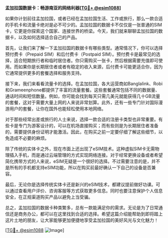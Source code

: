 **孟加拉国数据卡：畅游南亚的网络利器[[TG💪+ @esim1088](https://t.me/s/esim1088)]**

如果你计划前往孟加拉国，或者已经在孟加拉国生活、工作或旅行，那么一款合适的手机卡和流量卡绝对是必不可少的。孟加拉国的数据卡不仅仅是一张普通的SIM卡，它更是你探索这个国家、连接世界的桥梁。今天，我们就来聊聊孟加拉国的数据卡，以及如何选择适合自己的产品。

首先，让我们来了解一下孟加拉国的数据卡有哪些类型。通常情况下，你可以选择预付费卡（Prepaid SIM）和后付费卡（Postpaid SIM）。预付费卡是最常见的选择，适合短期旅行者和临时居住者。你只需购买一张卡，然后根据需要充值即可使用。而如果你是长期居住者或者有稳定的收入来源，后付费卡可能更适合你，因为它通常提供更多的套餐选择和服务支持。

接下来，我们来看看流量卡的选择。在孟加拉国，各大运营商如Banglalink、Robi和Grameenphone都提供了丰富的流量套餐。这些套餐通常包括不同的数据量、通话时间和短信数量。例如，你可能会找到每天只需几美元就能获得几十GB流量的套餐，这对于需要大量上网的人来说非常划算。此外，还有一些专门针对国际漫游用户的套餐，让你在国外也能轻松使用本地网络。

对于那些经常出差或旅行的人士来说，选择一款合适的注册卡类型也非常重要。有些卡是专门为游客设计的，可以在机场直接购买；而有些则是为长期居住者准备的，需要提供身份证明才能激活。因此，在购买之前一定要仔细了解这些细节，以免造成不必要的麻烦。

除了传统的实体卡之外，现在市面上还出现了eSIM技术。这种虚拟SIM卡无需物理插入手机，而是通过云端管理的方式实现网络连接。对于经常更换设备或者希望简化携带方式的人来说，eSIM无疑是一个很好的选择。不过需要注意的是，并不是所有的手机都支持eSIM功能，所以在购买前最好确认一下自己的设备是否兼容。

最后，无论你是选择传统实体卡还是新兴的eSIM技术，都建议提前做好功课。可以通过查看用户评价、咨询客服等方式获取更多信息。同时也要注意保护个人信息安全，在正规渠道购买产品以避免上当受骗。

总之，孟加拉国的数据卡种类繁多，总有一款能满足你的需求。无论是为了日常通信还是商务办公，都可以在这里找到合适的选择。希望这篇介绍能帮助到即将踏上这片土地的朋友，让大家能够更加便捷地享受孟加拉国的美好风光与文化魅力！

[[TG💪+ @esim1088](https://t.me/s/esim1088) ![Image](https://i.postimg.cc/4NQfJmqS/Snipaste-2025-05-13-00-14-12.png)]